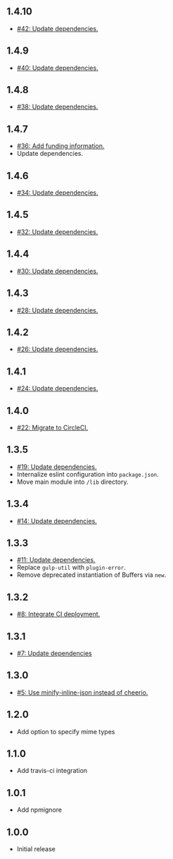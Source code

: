 ## 1.4.10
* [#42: Update dependencies.](https://github.com/haensl/gulp-minify-inline-json/issues/42)

## 1.4.9
* [#40: Update dependencies.](https://github.com/haensl/gulp-minify-inline-json/issues/40)

## 1.4.8
* [#38: Update dependencies.](https://github.com/haensl/gulp-minify-inline-json/issues/38)

## 1.4.7
* [#36: Add funding information.](https://github.com/haensl/gulp-minify-inline-json/issues/36)
* Update dependencies.

## 1.4.6
* [#34: Update dependencies.](https://github.com/haensl/gulp-minify-inline-json/issues/34)

## 1.4.5
* [#32: Update dependencies.](https://github.com/haensl/gulp-minify-inline-json/issues/32)

## 1.4.4
* [#30: Update dependencies.](https://github.com/haensl/gulp-minify-inline-json/issues/30)

## 1.4.3
* [#28: Update dependencies.](https://github.com/haensl/gulp-minify-inline-json/issues/28)

## 1.4.2
* [#26: Update dependencies.](https://github.com/haensl/gulp-minify-inline-json/issues/26)

## 1.4.1
* [#24: Update dependencies.](https://github.com/haensl/gulp-minify-inline-json/issues/24)

## 1.4.0
* [#22: Migrate to CircleCI.](https://github.com/haensl/gulp-minify-inline-json/issues/22)

## 1.3.5
* [#19: Update dependencies.](https://github.com/haensl/gulp-minify-inline-json/issues/19)
* Internalize eslint configuration into `package.json`.
* Move main module into `/lib` directory.

## 1.3.4
* [#14: Update dependencies.](https://github.com/haensl/gulp-minify-inline-json/issues/14)

## 1.3.3
* [#11: Update dependencies.](https://github.com/haensl/gulp-minify-inline-json/issues/11)
* Replace `gulp-util` with `plugin-error`.
* Remove deprecated instantiation of Buffers via `new`.

## 1.3.2
* [#8: Integrate CI deployment.](https://github.com/haensl/gulp-minify-inline-json/issues/8)

## 1.3.1
* [#7: Update dependencies](https://github.com/haensl/gulp-minify-inline-json/issues/7)

## 1.3.0
* [#5: Use minify-inline-json instead of cheerio.](https://github.com/haensl/gulp-minify-inline-json/issues/5)

## 1.2.0
* Add option to specify mime types

## 1.1.0
* Add travis-ci integration

## 1.0.1
* Add npmignore

## 1.0.0
* Initial release
